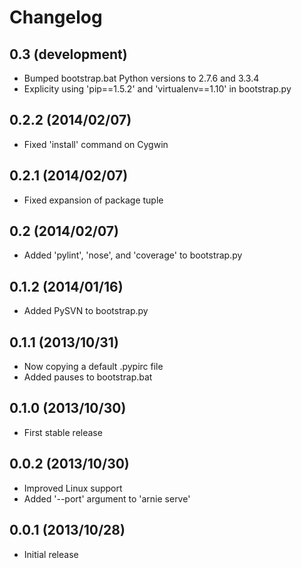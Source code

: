 Changelog
=========

0.3 (development)
-----------------

 - Bumped bootstrap.bat Python versions to 2.7.6 and 3.3.4
 - Explicity using 'pip==1.5.2' and 'virtualenv==1.10' in bootstrap.py

0.2.2 (2014/02/07)
------------------

 - Fixed 'install' command on Cygwin

0.2.1 (2014/02/07)
------------------

 - Fixed expansion of package tuple

0.2 (2014/02/07)
----------------

 - Added 'pylint', 'nose', and 'coverage' to bootstrap.py

0.1.2 (2014/01/16)
------------------

 - Added PySVN to bootstrap.py

0.1.1 (2013/10/31)
------------------

 - Now copying a default .pypirc file
 - Added pauses to bootstrap.bat

0.1.0 (2013/10/30)
------------------

 - First stable release

0.0.2 (2013/10/30)
------------------

 - Improved Linux support
 - Added '--port' argument to 'arnie serve'

0.0.1 (2013/10/28)
------------------

 - Initial release
